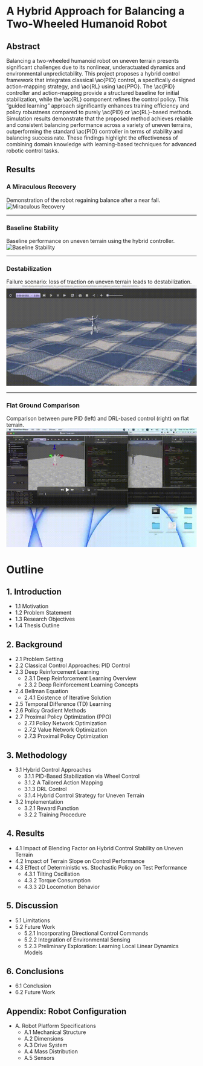 # A Hybrid Approach for Balancing a Two-Wheeled Humanoid Robot

## Abstract
Balancing a two-wheeled humanoid robot on uneven terrain presents significant challenges due to its nonlinear, underactuated dynamics and environmental unpredictability. This project proposes a hybrid control framework that integrates classical \ac{PID} control, a specifically designed action-mapping strategy, and \ac{RL} using \ac{PPO}. The \ac{PID} controller and action-mapping provide a structured baseline for initial stabilization, while the \ac{RL} component refines the control policy. This “guided learning” approach significantly enhances training efficiency and policy robustness compared to purely \ac{PID} or \ac{RL}-based methods. Simulation results demonstrate that the proposed method achieves reliable and consistent balancing performance across a variety of uneven terrains, outperforming the standard \ac{PID} controller in terms of stability and balancing success rate. These findings highlight the effectiveness of combining domain knowledge with learning-based techniques for advanced robotic control tasks.
## Results

### A Miraculous Recovery  
Demonstration of the robot regaining balance after a near fall.  
![Miraculous Recovery](./simulation_result/A%20Miraculous%20Recovery_lowquality.gif)

---

### Baseline Stability  
Baseline performance on uneven terrain using the hybrid controller.  
![Baseline Stability](./simulation_result/Baseline%20Stability%20on%20Uneven%20Terrainlow%20quality.gif)

---

### Destabilization  
Failure scenario: loss of traction on uneven terrain leads to destabilization.  
![Destabilization](./simulation_result/Destabilization%20Due%20to%20Loss%20of%20Traction%20on%20Uneven%20Terrain%20low%20quality.gif)

---

### Flat Ground Comparison  
Comparison between pure PID (left) and DRL-based control (right) on flat terrain.  
![Flat Ground](./simulation_result/pid%20and%20drl%20on%20flat%20ground.gif)

# Outline

## 1. Introduction
- 1.1 Motivation
- 1.2 Problem Statement
- 1.3 Research Objectives
- 1.4 Thesis Outline

## 2. Background
- 2.1 Problem Setting
- 2.2 Classical Control Approaches: PID Control
- 2.3 Deep Reinforcement Learning
  - 2.3.1 Deep Reinforcement Learning Overview
  - 2.3.2 Deep Reinforcement Learning Concepts
- 2.4 Bellman Equation
  - 2.4.1 Existence of Iterative Solution
- 2.5 Temporal Difference (TD) Learning
- 2.6 Policy Gradient Methods
- 2.7 Proximal Policy Optimization (PPO)
  - 2.7.1 Policy Network Optimization
  - 2.7.2 Value Network Optimization
  - 2.7.3 Proximal Policy Optimization

## 3. Methodology
- 3.1 Hybrid Control Approaches
  - 3.1.1 PID-Based Stabilization via Wheel Control
  - 3.1.2 A Tailored Action Mapping
  - 3.1.3 DRL Control
  - 3.1.4 Hybrid Control Strategy for Uneven Terrain
- 3.2 Implementation
  - 3.2.1 Reward Function
  - 3.2.2 Training Procedure

## 4. Results
- 4.1 Impact of Blending Factor on Hybrid Control Stability on Uneven Terrain
- 4.2 Impact of Terrain Slope on Control Performance
- 4.3 Effect of Deterministic vs. Stochastic Policy on Test Performance
  - 4.3.1 Tilting Oscillation
  - 4.3.2 Torque Consumption
  - 4.3.3 2D Locomotion Behavior

## 5. Discussion
- 5.1 Limitations
- 5.2 Future Work
  - 5.2.1 Incorporating Directional Control Commands
  - 5.2.2 Integration of Environmental Sensing
  - 5.2.3 Preliminary Exploration: Learning Local Linear Dynamics Models

## 6. Conclusions
- 6.1 Conclusion
- 6.2 Future Work

## Appendix: Robot Configuration
- A. Robot Platform Specifications
  - A.1 Mechanical Structure
  - A.2 Dimensions
  - A.3 Drive System
  - A.4 Mass Distribution
  - A.5 Sensors
